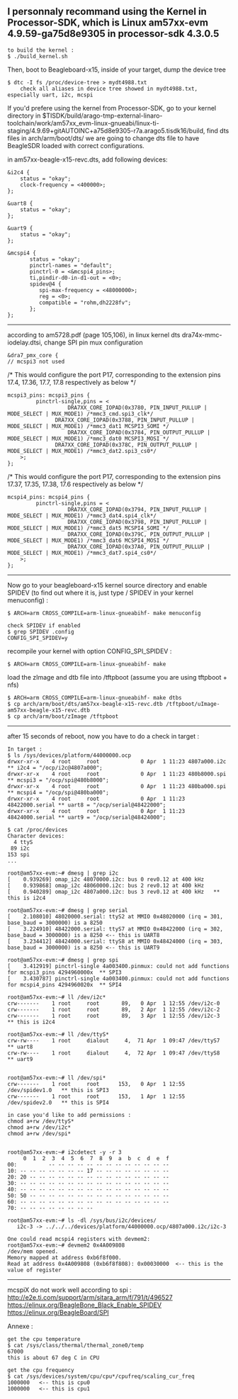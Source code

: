   
## I personnaly recommand using the Kernel in Processor-SDK, which is Linux am57xx-evm 4.9.59-ga75d8e9305 in processor-sdk 4.3.0.5
 
 	to build the kernel :
 	$ ./build_kernel.sh
	
 Then, boot to Beagleboard-x15, inside of your target, dump the device tree

	$ dtc -I fs /proc/device-tree > mydt4988.txt
	    check all aliases in device tree showed in mydt4988.txt, especially uart, i2c, mcspi

If you'd prefere using the kernel from Processor-SDK, go to your kernel directory in $TISDK/build/arago-tmp-external-linaro-toolchain/work/am57xx_evm-linux-gnueabi/linux-ti-staging/4.9.69+gitAUTOINC+a75d8e9305-r7a.arago5.tisdk16/build, find dts files in arch/arm/boot/dts/
we are going to change dts file to have BeagleSDR loaded with correct configurations.

in am57xx-beagle-x15-revc.dts, add following devices:

	&i2c4 {
		status = "okay";
		clock-frequency = <400000>;	    	
	};

	&uart8 {
		status = "okay";
	};

	&uart9 {
		status = "okay";
	};

	&mcspi4 { 
	       status = "okay";
	       pinctrl-names = "default";
	       pinctrl-0 = <&mcspi4_pins>;
	       ti,pindir-d0-in-d1-out = <0>;
	       spidev@4 { 
		      spi-max-frequency = <48000000>;
		      reg = <0>; 
		      compatible = "rohm,dh2228fv";
	       };
	};

------

according to am5728.pdf (page 105,106), in linux kernel dts dra74x-mmc-iodelay.dtsi, change SPI pin mux configuration


	&dra7_pmx_core {
	// mcspi3 not used
	
/* This would configure the port P17, corresponding to the extension pins 17.4, 17.36, 17.7, 17.8 respectively as below */

	mcspi3_pins: mcspi3_pins {
		     pinctrl-single,pins = <
		               DRA7XX_CORE_IOPAD(0x3780, PIN_INPUT_PULLUP | MODE_SELECT | MUX_MODE1) /*mmc3_cmd.spi3_clk*/
			       DRA7XX_CORE_IOPAD(0x3788, PIN_INPUT_PULLUP | MODE_SELECT | MUX_MODE1) /*mmc3_dat1 MCSPI3_SOMI */
		               DRA7XX_CORE_IOPAD(0x3784, PIN_OUTPUT_PULLUP | MODE_SELECT | MUX_MODE1) /*mmc3_dat0 MCSPI3_MOSI */
			       DRA7XX_CORE_IOPAD(0x378C, PIN_OUTPUT_PULLUP | MODE_SELECT | MUX_MODE1) /*mmc3_dat2.spi3_cs0*/
		>;
	};

/* This would configure the port P17, corresponding to the extension pins 17.37, 17.35, 17.38, 17.6 respectively as below */

	mcspi4_pins: mcspi4_pins {
		     pinctrl-single,pins = <
		               DRA7XX_CORE_IOPAD(0x3794, PIN_INPUT_PULLUP | MODE_SELECT | MUX_MODE1) /*mmc3_dat4.spi4_clk*/
		               DRA7XX_CORE_IOPAD(0x3798, PIN_INPUT_PULLUP | MODE_SELECT | MUX_MODE1) /*mmc3_dat5 MCSPI4_SOMI */
		               DRA7XX_CORE_IOPAD(0x379C, PIN_OUTPUT_PULLUP | MODE_SELECT | MUX_MODE1) /*mmc3_dat6 MCSPI4_MOSI */
		               DRA7XX_CORE_IOPAD(0x37A0, PIN_OUTPUT_PULLUP | MODE_SELECT | MUX_MODE1) /*mmc3_dat7.spi4_cs0*/
		>;
	};

------

Now go to your beagleboard-x15 kernel source directory and enable SPIDEV 
(to find out where it is, just type / SPIDEV in your kernel menuconfig) :

	$ ARCH=arm CROSS_COMPILE=arm-linux-gnueabihf- make menuconfig
	
	check SPIDEV if enabled
	$ grep SPIDEV .config
	CONFIG_SPI_SPIDEV=y

recompile your kernel with option CONFIG_SPI_SPIDEV :

	$ ARCH=arm CROSS_COMPILE=arm-linux-gnueabihf- make

load the zImage and dtb file into /tftpboot (assume you are using tftpboot + nfs)

	$ ARCH=arm CROSS_COMPILE=arm-linux-gnueabihf- make dtbs
	$ cp arch/arm/boot/dts/am57xx-beagle-x15-revc.dtb /tftpboot/uImage-am57xx-beagle-x15-revc.dtb
	$ cp arch/arm/boot/zImage /tftpboot

------
after 15 seconds of reboot, now you have to do a check in target :
	
	In target :
	$ ls /sys/devices/platform/44000000.ocp
	drwxr-xr-x    4 root     root             0 Apr  1 11:23 4807a000.i2c    ** i2c4 = "/ocp/i2c@4807a000";
	drwxr-xr-x    4 root     root             0 Apr  1 11:23 480b8000.spi    ** mcspi3 = "/ocp/spi@480b8000";
	drwxr-xr-x    4 root     root             0 Apr  1 11:23 480ba000.spi    ** mcspi4 = "/ocp/spi@480ba000";
	drwxr-xr-x    4 root     root             0 Apr  1 11:23 48422000.serial ** uart8 = "/ocp/serial@48422000";
	drwxr-xr-x    4 root     root             0 Apr  1 11:23 48424000.serial ** uart9 = "/ocp/serial@48424000";

	$ cat /proc/devices    
	Character devices:
	  4 ttyS
	 89 i2c
	153 spi
	...

	root@am57xx-evm:~# dmesg | grep i2c
	[    0.939269] omap_i2c 48070000.i2c: bus 0 rev0.12 at 400 kHz
	[    0.939868] omap_i2c 48060000.i2c: bus 2 rev0.12 at 400 kHz
	[    0.940289] omap_i2c 4807a000.i2c: bus 3 rev0.12 at 400 kHz   ** this is i2c4

	root@am57xx-evm:~# dmesg | grep serial
	[    2.108010] 48020000.serial: ttyS2 at MMIO 0x48020000 (irq = 301, base_baud = 3000000) is a 8250
	[    3.224910] 48422000.serial: ttyS7 at MMIO 0x48422000 (irq = 302, base_baud = 3000000) is a 8250 <-- this is UART8
	[    3.234412] 48424000.serial: ttyS8 at MMIO 0x48424000 (irq = 303, base_baud = 3000000) is a 8250 <-- this is UART9

	root@am57xx-evm:~# dmesg | grep spi
	[    3.412919] pinctrl-single 4a003400.pinmux: could not add functions for mcspi3_pins 4294960000x  ** SPI3
	[    3.430787] pinctrl-single 4a003400.pinmux: could not add functions for mcspi4_pins 4294960020x  ** SPI4

	root@am57xx-evm:~# ll /dev/i2c* 
	crw-------    1 root     root       89,   0 Apr  1 12:55 /dev/i2c-0
	crw-------    1 root     root       89,   2 Apr  1 12:55 /dev/i2c-2
	crw-------    1 root     root       89,   3 Apr  1 12:55 /dev/i2c-3   ** this is i2c4

	root@am57xx-evm:~# ll /dev/ttyS*
	crw-rw----    1 root     dialout     4,  71 Apr  1 09:47 /dev/ttyS7  ** uart8
	crw-rw----    1 root     dialout     4,  72 Apr  1 09:47 /dev/ttyS8  ** uart9


	root@am57xx-evm:~# ll /dev/spi*
	crw-------    1 root     root      153,   0 Apr  1 12:55 /dev/spidev1.0   ** this is SPI3
	crw-------    1 root     root      153,   1 Apr  1 12:55 /dev/spidev2.0   ** this is SPI4

	in case you'd like to add permissions :
	chmod a+rw /dev/ttyS*
	chmod a+rw /dev/i2c*
	chmod a+rw /dev/spi*


	root@am57xx-evm:~# i2cdetect -y -r 3
	     0  1  2  3  4  5  6  7  8  9  a  b  c  d  e  f
	00:          -- -- -- -- -- -- -- -- -- -- -- -- -- 
	10: -- -- -- -- -- -- -- 17 -- -- -- -- -- -- -- -- 
	20: 20 -- -- -- -- -- -- -- -- -- -- -- -- -- -- -- 
	30: -- -- -- -- -- -- -- -- -- -- -- -- -- -- -- -- 
	40: -- -- -- -- -- -- -- -- -- -- -- -- -- -- -- -- 
	50: 50 -- -- -- -- -- -- -- -- -- -- -- -- -- -- -- 
	60: -- -- -- -- -- -- -- -- -- -- -- -- -- -- -- -- 
	70: -- -- -- -- -- -- -- --    
	
	root@am57xx-evm:~# ls -dl /sys/bus/i2c/devices/
	   i2c-3 -> ../../../devices/platform/44000000.ocp/4807a000.i2c/i2c-3

	One could read mcspi4 registers with devmem2:    
	root@am57xx-evm:~# devmem2 0x4A009808 
	/dev/mem opened. 
	Memory mapped at address 0xb6f8f000. 
	Read at address 0x4A009808 (0xb6f8f808): 0x00030000  <-- this is the value of register
	
------

   mcspiX do not work well according to spi :
http://e2e.ti.com/support/arm/sitara_arm/f/791/t/496527
https://elinux.org/BeagleBone_Black_Enable_SPIDEV
https://elinux.org/BeagleBoard/SPI


Annexe :

	get the cpu temperature
	$ cat /sys/class/thermal/thermal_zone0/temp
	67000
	this is about 67 deg C in CPU

	get the cpu frequency
	$ cat /sys/devices/system/cpu/cpu*/cpufreq/scaling_cur_freq
	1000000   <-- this is cpu0
	1000000   <-- this is cpu1

